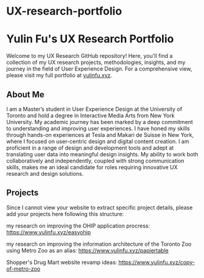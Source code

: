 # UX-research-portfolio
# Yulin Fu's UX Research Portfolio

Welcome to my UX Research GitHub repository! Here, you'll find a collection of my UX research projects, methodologies, insights, and my journey in the field of User Experience Design. For a comprehensive view, please visit my full portfolio at [yulinfu.xyz](https://www.yulinfu.xyz/).

## About Me

I am a Master’s student in User Experience Design at the University of Toronto and hold a degree in Interactive Media Arts from New York University. My academic journey has been marked by a deep commitment to understanding and improving user experiences. I have honed my skills through hands-on experiences at Tesla and Makari de Suisse in New York, where I focused on user-centric design and digital content creation. I am proficient in a range of design and development tools and adept at translating user data into meaningful design insights. My ability to work both collaboratively and independently, coupled with strong communication skills, makes me an ideal candidate for roles requiring innovative UX research and design solutions.

## Projects

Since I cannot view your website to extract specific project details, please add your projects here following this structure:

my research on improving the OHIP application procress: https://www.yulinfu.xyz/easyohip

my research on improving the information architecture of the Toronto Zoo using Metro Zoo as an alias: https://www.yulinfu.xyz/papiertable

Shopper's Drug Mart website revamp ideas: https://www.yulinfu.xyz/copy-of-metro-zoo

